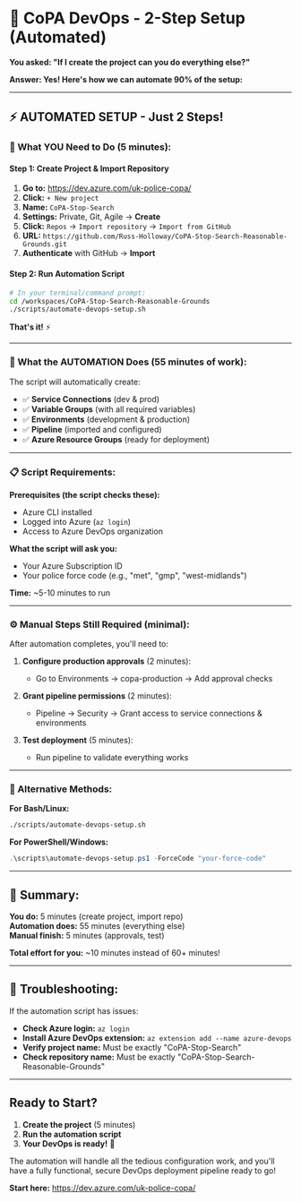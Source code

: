 # 🎯 CoPA DevOps - 2-Step Setup (Automated)

**You asked: "If I create the project can you do everything else?"**

**Answer: Yes! Here's how we can automate 90% of the setup:**

---

## ⚡ **AUTOMATED SETUP - Just 2 Steps!**

### **🎯 What YOU Need to Do (5 minutes):**

#### **Step 1: Create Project & Import Repository**
1. **Go to:** https://dev.azure.com/uk-police-copa/
2. **Click:** `+ New project`
3. **Name:** `CoPA-Stop-Search`
4. **Settings:** Private, Git, Agile → **Create**
5. **Click:** `Repos` → `Import repository` → `Import from GitHub`
6. **URL:** `https://github.com/Russ-Holloway/CoPA-Stop-Search-Reasonable-Grounds.git`
7. **Authenticate** with GitHub → **Import**

#### **Step 2: Run Automation Script**
```bash
# In your terminal/command prompt:
cd /workspaces/CoPA-Stop-Search-Reasonable-Grounds
./scripts/automate-devops-setup.sh
```

**That's it!** ⚡

---

### **🤖 What the AUTOMATION Does (55 minutes of work):**

The script will automatically create:
- ✅ **Service Connections** (dev & prod)
- ✅ **Variable Groups** (with all required variables)
- ✅ **Environments** (development & production)
- ✅ **Pipeline** (imported and configured)
- ✅ **Azure Resource Groups** (ready for deployment)

---

### **📋 Script Requirements:**

**Prerequisites (the script checks these):**
- Azure CLI installed
- Logged into Azure (`az login`)
- Access to Azure DevOps organization

**What the script will ask you:**
- Your Azure Subscription ID
- Your police force code (e.g., "met", "gmp", "west-midlands")

**Time:** ~5-10 minutes to run

---

### **⚙️ Manual Steps Still Required (minimal):**

After automation completes, you'll need to:

1. **Configure production approvals** (2 minutes):
   - Go to Environments → copa-production → Add approval checks

2. **Grant pipeline permissions** (2 minutes):
   - Pipeline → Security → Grant access to service connections & environments

3. **Test deployment** (5 minutes):
   - Run pipeline to validate everything works

---

### **🚀 Alternative Methods:**

**For Bash/Linux:**
```bash
./scripts/automate-devops-setup.sh
```

**For PowerShell/Windows:**
```powershell
.\scripts\automate-devops-setup.ps1 -ForceCode "your-force-code"
```

---

## **🎉 Summary:**

**You do:** 5 minutes (create project, import repo)  
**Automation does:** 55 minutes (everything else)  
**Manual finish:** 5 minutes (approvals, test)  

**Total effort for you:** ~10 minutes instead of 60+ minutes!

---

## **🚨 Troubleshooting:**

If the automation script has issues:
- **Check Azure login:** `az login`
- **Install Azure DevOps extension:** `az extension add --name azure-devops`
- **Verify project name:** Must be exactly "CoPA-Stop-Search"
- **Check repository name:** Must be exactly "CoPA-Stop-Search-Reasonable-Grounds"

---

## **Ready to Start?**

1. **Create the project** (5 minutes)
2. **Run the automation script** 
3. **Your DevOps is ready!** 🎉

The automation will handle all the tedious configuration work, and you'll have a fully functional, secure DevOps deployment pipeline ready to go!

**Start here:** https://dev.azure.com/uk-police-copa/
